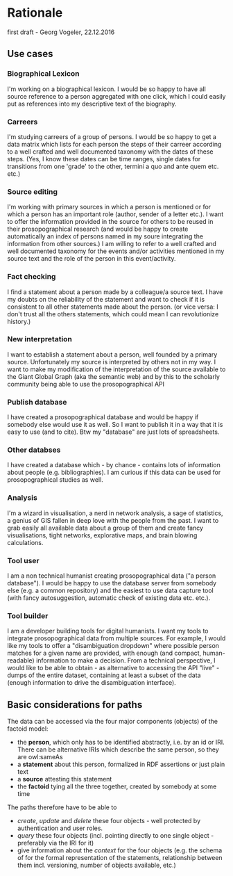 # Rationale
first draft - Georg Vogeler, 22.12.2016

## Use cases
### Biographical Lexicon
I'm working on a biographical lexicon. I would be so happy to have all source reference to a person aggregated with one click, which I could easily put as references into my descriptive text of the biography.

### Carreers
I'm studying carreers of a group of persons. I would be so happy to get a data matrix which lists for each person the steps of their carreer according to a well crafted and well documented taxonomy with the dates of these steps. (Yes, I know these dates can be time ranges, single dates for transitions from one 'grade' to the other, termini a quo and ante quem etc. etc.)

### Source editing
I'm working with primary sources in which a person is mentioned or for which a person has an important role (author, sender of a letter etc.). I want to offer the information provided in the source for others to be reused in their prosopographical research (and would be happy to create automatically an index of persons named in my soure integrating the information from other sources.) I am willing to refer to a well crafted and well documented taxonomy for the events and/or activities mentioned in my source text and the role of the person in this event/activity.

### Fact checking
I find a statement about a person made by a colleague/a source text. I have my doubts on the reliability of the statement and want to check if it is consistent to all other statements made about the person. (or vice versa: I don't trust all the others statements, which could mean I can revolutionize history.)

### New interpretation
I want to establish a statement about a person, well founded by a primary source. Unfortunately my source is interpreted by others not in my way. I want to make my modification of the interpretation of the source available to the Giant Global Graph (aka the semantic web) and by this to the scholarly community being able to use the prosopographical API

### Publish database
I have created a prosopographical database and would be happy if somebody else would use it as well. So I want to publish it in a way that it is easy to use (and to cite). Btw my "database" are just lots of spreadsheets.

### Other databses
I have created a database which - by chance - contains lots of information about people (e.g. bibliographies). I am curious if this data can be used for prosopographical studies as well.

### Analysis
I'm a wizard in visualisation, a nerd in network analysis, a sage of statistics, a genius of GIS fallen in deep love with the people from the past. I want to grab easily all available data about a group of them and create fancy visualisations, tight networks, explorative maps, and brain blowing calculations.

### Tool user
I am a non technical humanist creating prosopographical data ("a person database"). I would be happy to use the database server from somebody else (e.g. a common repository) and the easiest to use data capture tool (with fancy autosuggestion, automatic check of existing data etc. etc.).

### Tool builder
I am a developer building tools for digital humanists. I want my tools to integrate prosopographical data from multiple sources. For example, I would like my tools to offer a "disambiguation dropdown" where possible person matches for a given name are provided, with enough (and compact, human-readable) information to make a decision. From a technical perspective, I would like to be able to obtain - as alternative to accessing the API "live" - dumps of the entire dataset, containing at least a subset of the data (enough information to drive the disambiguation interface).

## Basic considerations for paths
The data can be accessed via the four major components (objects) of the factoid model:

* the **person**, which only has to be identified abstractly, i.e. by an id or IRI. There can be alternative IRIs which describe the same person, so they are owl:sameAs
* a **statement** about this person, formalized in RDF assertions or just plain text
* a **source** attesting this statement
* the **factoid** tying all the three together, created by somebody at some time

The paths therefore have to be able to
* *create*, *update* and *delete* these four objects - well protected by authentication and user roles.
* *query* these four objects (incl. pointing directly to one single object - preferably via the IRI for it)
* give information about the *context* for the four objects (e.g. the schema of for the formal representation of the statements, relationship between them incl. versioning, number of objects available, etc.)
